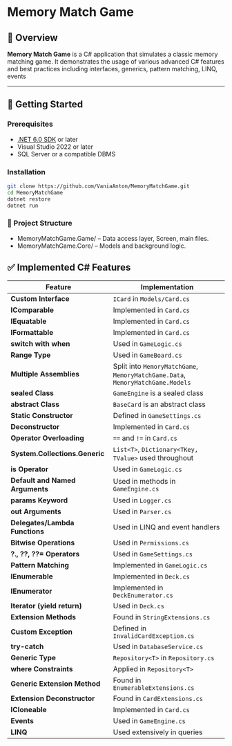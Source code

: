 # Memory Match Game

## 🧠 Overview

**Memory Match Game** is a C# application that simulates a classic memory matching game. It demonstrates the usage of various advanced C# features and best practices including interfaces, generics, pattern matching, LINQ, events

---

## 🚀 Getting Started


### Prerequisites

- [.NET 6.0 SDK](https://dotnet.microsoft.com/en-us/download) or later
- Visual Studio 2022 or later
- SQL Server or a compatible DBMS

### Installation

```bash
git clone https://github.com/VaniaAnton/MemoryMatchGame.git
cd MemoryMatchGame
dotnet restore
dotnet run
```
### 📁 Project Structure
- MemoryMatchGame.Game/ – Data access layer, Screen, main files.
- MemoryMatchGame.Core/ – Models and background logic.

## ✅ Implemented C# Features

| Feature | Implementation |
|--------|----------------|
| **Custom Interface** | `ICard` in `Models/Card.cs` |
| **IComparable<T>** | Implemented in `Card.cs` |
| **IEquatable<T>** | Implemented in `Card.cs` |
| **IFormattable** | Implemented in `Card.cs` |
| **switch with when** | Used in `GameLogic.cs` |
| **Range Type** | Used in `GameBoard.cs` |
| **Multiple Assemblies** | Split into `MemoryMatchGame`, `MemoryMatchGame.Data`, `MemoryMatchGame.Models` |
| **sealed Class** | `GameEngine` is a sealed class |
| **abstract Class** | `BaseCard` is an abstract class |
| **Static Constructor** | Defined in `GameSettings.cs` |
| **Deconstructor** | Implemented in `Card.cs` |
| **Operator Overloading** | `==` and `!=` in `Card.cs` |
| **System.Collections.Generic** | `List<T>`, `Dictionary<TKey, TValue>` used throughout |
| **is Operator** | Used in `GameLogic.cs` |
| **Default and Named Arguments** | Used in methods in `GameEngine.cs` |
| **params Keyword** | Used in `Logger.cs` |
| **out Arguments** | Used in `Parser.cs` |
| **Delegates/Lambda Functions** | Used in LINQ and event handlers |
| **Bitwise Operations** | Used in `Permissions.cs` |
| **?., ??, ??= Operators** | Used in `GameSettings.cs` |
| **Pattern Matching** | Implemented in `GameLogic.cs` |
| **IEnumerable<T>** | Implemented in `Deck.cs` |
| **IEnumerator<T>** | Implemented in `DeckEnumerator.cs` |
| **Iterator (yield return)** | Used in `Deck.cs` |
| **Extension Methods** | Found in `StringExtensions.cs` |
| **Custom Exception** | Defined in `InvalidCardException.cs` |
| **try-catch** | Used in `DatabaseService.cs` |
| **Generic Type** | `Repository<T>` in `Repository.cs` |
| **where Constraints** | Applied in `Repository<T>` |
| **Generic Extension Method** | Found in `EnumerableExtensions.cs` |
| **Extension Deconstructor** | Found in `CardExtensions.cs` |
| **ICloneable** | Implemented in `Card.cs` |
| **Events** | Used in `GameEngine.cs` |
| **LINQ** | Used extensively in queries |
